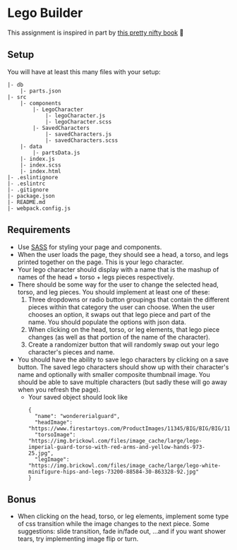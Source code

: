 # Lego Builder

This assignment is inspired in part by [this pretty nifty book](https://www.youtube.com/watch?v=tDnDrO7neUE) 📖

## Setup

You will have at least this many files with your setup:
```
|- db
    |- parts.json
|- src
    |- components
        |- LegoCharacter
            |- legoCharacter.js
            |- legoCharacter.scss
        |- SavedCharacters
            |- savedCharacters.js
            |- savedCharacters.scss
    |- data
        |- partsData.js
    |- index.js
    |- index.scss
    |- index.html
|- .eslintignore
|- .eslintrc
|- .gitignore
|- package.json
|- README.md
|- webpack.config.js
```

## Requirements

- Use [SASS](https://sass-lang.com/guide) for styling your page and components.
- When the user loads the page, they should see a head, a torso, and legs printed together on the page. This is your lego character.
- Your lego character should display with a name that is the mashup of names of the head + torso + legs pieces respectively.
- There should be some way for the user to change the selected head, torso, and leg pieces. You should implement at least one of these:
  1. Three dropdowns or radio button groupings that contain the different pieces within that category the user can choose. When the user chooses an option, it swaps out that lego piece and part of the name. You should populate the options with json data.
  1. When clicking on the head, torso, or leg elements, that lego piece changes (as well as that portion of the name of the character).
  1. Create a randomizer button that will randomly swap out your lego character's pieces and name.
- You should have the ability to save lego characters by clicking on a save button. The saved lego characters should show up with their character's name and optionally with smaller composite thumbnail image. You should be able to save multiple characters (but sadly these will go away when you refresh the page).
  - Your saved object should look like 
    ```
    {
      "name": "wondererialguard",
      "headImage": "https://www.firestartoys.com/ProductImages/11345/BIG/BIG/BIG/11345.jpg",
      "torsoImage": "https://img.brickowl.com/files/image_cache/large/lego-imperial-guard-torso-with-red-arms-and-yellow-hands-973-25.jpg",
      "legImage": "https://img.brickowl.com/files/image_cache/large/lego-white-minifigure-hips-and-legs-73200-88584-30-863328-92.jpg"
    }
    ```
  
## Bonus

- When clicking on the head, torso, or leg elements, implement some type of css transition while the image changes to the next piece. Some suggestions: slide transition, fade in/fade out, ...and if you want shower tears, try implementing image flip or turn.
